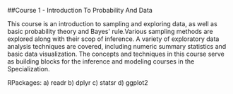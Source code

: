 ##Course 1 - Introduction To Probability And Data

This course is an introduction to sampling and exploring data, as well as basic probability theory and Bayes' rule.Various sampling methods are explored along with their scop of inference. A variety of exploratory data analysis techniques are covered, including numeric summary statistics and basic data visualization.  The concepts and techniques in this course  serve as building blocks for the inference and modeling courses in the Specialization.

RPackages:
a) readr
b) dplyr
c) statsr
d) ggplot2
